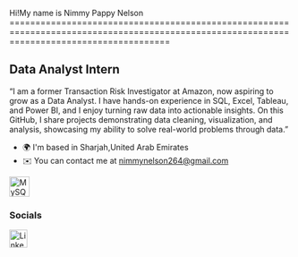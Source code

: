 Hi!My name is Nimmy Pappy Nelson ===========================================================================================================================================

Data Analyst Intern
-------------------

“I am a former Transaction Risk Investigator at Amazon, now aspiring to grow as a Data Analyst. I have hands-on experience in SQL, Excel, Tableau, and Power BI, and I enjoy turning raw data into actionable insights. On this GitHub, I share projects demonstrating data cleaning, visualization, and analysis, showcasing my ability to solve real-world problems through data.”

* 🌍  I'm based in Sharjah,United Arab Emirates
* ✉️  You can contact me at [nimmynelson264@gmail.com](mailto:nimmynelson264@gmail.com)

<p align="left">
<a href="https://www.mysql.com/" target="_blank" rel="noreferrer"><img src="https://raw.githubusercontent.com/danielcranney/readme-generator/main/public/icons/skills/mysql-colored.svg" alt="MySQL" title="MySQL" width="36" height="36" /></a>
</p>

### Socials

<p align="left"> <a href="https://www.linkedin.com/in/nimmynelson2604/" target="_blank" rel="noreferrer"> <picture> <source media="(prefers-color-scheme: dark)" srcset="https://raw.githubusercontent.com/danielcranney/readme-generator/main/public/icons/socials/linkedin-dark.svg" /> <source media="(prefers-color-scheme: light)" srcset="https://raw.githubusercontent.com/danielcranney/readme-generator/main/public/icons/socials/linkedin.svg" /> <img src="https://raw.githubusercontent.com/danielcranney/readme-generator/main/public/icons/socials/linkedin.svg" width="32" height="32" alt="LinkedIn" title="LinkedIn" /> </picture> </a></p>
